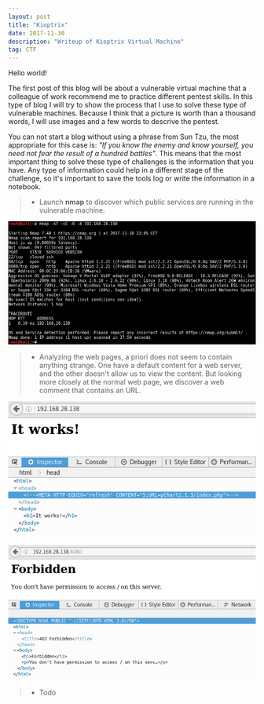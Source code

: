 ```yaml
---
layout: post
title: "Kioptrix"
date: 2017-11-30 
description: "Writeup of Kioptrix Virtual Machine"
tag: CTF
---   
```


Hello world!

The first post of this blog will be about a vulnerable virtual machine that a colleague of work recommend me to practice different pentest skills. In this type of blog I will try to show the process that I use to solve these type of vulnerable machines. Because I think that a picture is worth than a thousand words, I will use images and a few words to descrive the pentest.

You can not start a blog without using a phrase from Sun Tzu, the most appropriate for this case is: *"If you know the enemy and know yourself, you need not fear the result of a hundred battles"*. This means that the most important thing to solve these type of challenges is the information that you have. Any type of information could help in a different stage of the challenge, so it's important to save the tools log or write the information in a notebook.

>* Launch **nmap** to discover which public services are running in the vulnerable machine.

![Nmap services](/images/posts/Kioptrix/img1.png)

>* Analyzing the web pages, a priori does not seem to contain anything strange. One have a default content for a web server, and the other doesn't allow us to view the content. But looking more closely at the normal web page, we discover a web comment that contains an URL.

![Default web content with a hidden path at the source code](/images/posts/Kioptrix/img2.png)

![Forbidden web content](/images/posts/Kioptrix/img3.png)

>* Todo
